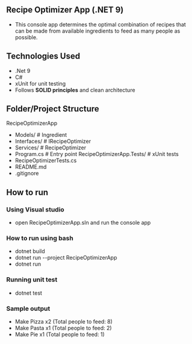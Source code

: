 ## Recipe Optimizer App (.NET 9)
- This console app determines the optimal combination of recipes that can be made from available ingredients to feed as many people as possible.
## Technologies Used
- .Net 9
- C#
- xUnit for unit testing
- Follows **SOLID principles** and clean architecture
  
## Folder/Project Structure
RecipeOptimizerApp
  - Models/ # Ingredient
  - Interfaces/ # IRecipeOptimizer
  - Services/ # RecipeOptimizer 
  - Program.cs # Entry point
RecipeOptimizerApp.Tests/ # xUnit tests
  - RecipeOptimizerTests.cs
  - README.md
  - .gitignore

## How to run
### Using Visual studio
- open RecipeOptimizerApp.sln and run the console app
### How to run using bash
- dotnet build
- dotnet run --project RecipeOptimizerApp
- dotnet run
### Running unit test 
- dotnet test
### Sample output
- Make Pizza x2 (Total people to feed: 8)
- Make Pasta x1 (Total people to feed: 2)
- Make Pie x1 (Total people to feed: 1)

